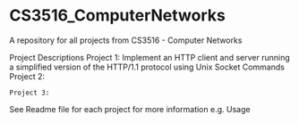 # CS3516_ComputerNetworks
A repository for all projects from CS3516 - Computer Networks

Project Descriptions
    Project 1:
        Implement an HTTP client and server running a simplified version of the HTTP/1.1 protocol using Unix Socket Commands
    Project 2:

    Project 3:


See Readme file for each project for more information e.g. Usage